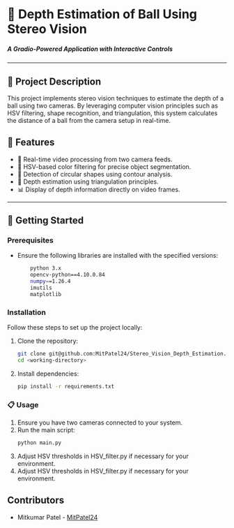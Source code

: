 # 🎯 Depth Estimation of Ball Using Stereo Vision

##### *A Gradio-Powered Application with Interactive Controls*
---

## 📜 **Project Description**
This project implements stereo vision techniques to estimate the depth of a ball using two cameras. By leveraging computer vision principles such as HSV filtering, shape recognition, and triangulation, this system calculates the distance of a ball from the camera setup in real-time.

## 📂 **Features**  
- 🎥 Real-time video processing from two camera feeds.
- 🌈 HSV-based color filtering for precise object segmentation.
- 🔵 Detection of circular shapes using contour analysis.
- 📐 Depth estimation using triangulation principles.
- 📊 Display of depth information directly on video frames.
---

## 🚀 **Getting Started**

### **Prerequisites**   
* Ensure the following libraries are installed with the specified versions: 

    ```bash
        python 3.x
        opencv-python==4.10.0.84
        numpy==1.26.4
        imutils
        matplotlib


### **Installation**
Follow these steps to set up the project locally:

1. Clone the repository:
    ```bash
    git clone git@github.com:MitPatel24/Stereo_Vision_Depth_Estimation.git
    cd <working-directory>

2. Install dependencies:
    ```bash
    pip install -r requirements.txt

### 📋 **Usage**
1. Ensure you have two cameras connected to your system.
2. Run the main script:
    ```bash
    python main.py
3. Adjust HSV thresholds in HSV_filter.py if necessary for your environment.
4. Adjust HSV thresholds in HSV_filter.py if necessary for your environment.

## **Contributors**
- Mitkumar Patel -  [MitPatel24](https://github.com/MitPatel24)








